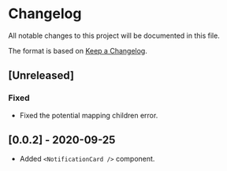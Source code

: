 # Changelog

All notable changes to this project will be documented in this file.

The format is based on [Keep a Changelog](https://keepachangelog.com/en/1.0.0/).

## [Unreleased]

### Fixed

- Fixed the potential mapping children error.

## [0.0.2] - 2020-09-25

- Added `<NotificationCard />` component.
